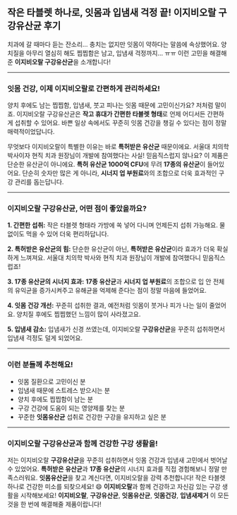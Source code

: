 ## 작은 타블렛 하나로, 잇몸과 입냄새 걱정 끝! 이지비오랄 구강유산균 후기

치과에 갈 때마다 듣는 잔소리… 충치는 없지만 잇몸이 약하다는 말씀에 속상했어요. 양치질을 아무리 열심히 해도 찝찝함은 남고, 입냄새 걱정까지… ㅠㅠ  이런 고민을 해결해 준  **이지비오랄 구강유산균**을 소개합니다!  

---

### 잇몸 건강, 이제 이지비오랄로 간편하게 관리하세요!

양치 후에도 남는 찝찝함, 입냄새, 붓고 피나는 잇몸 때문에 고민이신가요?  저처럼 말이죠. 이지비오랄 구강유산균은  **작고 휴대가 간편한 타블렛 형태**로 언제 어디서든 간편하게 섭취할 수 있어요.  바쁜 일상 속에서도 꾸준히 잇몸 건강을 챙길 수 있다는 점이 정말 매력적이었답니다.

무엇보다 이지비오랄이 특별한 이유는 바로 **특허받은 유산균** 때문이에요.  서울대 치의학 박사이자 현직 치과 원장님이 개발에 참여했다는 사실!  믿음직스럽지 않나요?  이 제품은 단순한 유산균이 아니에요.  **특허 유산균 1000억 CFU**에 무려 **17종의 유산균**이 들어있어요.  단순히 숫자만 많은 게 아니라, **시너지 업 부원료**와의 조합으로 더욱 효과적인 구강 관리를 돕는답니다.  

---

### 이지비오랄 구강유산균, 어떤 점이 좋았을까요?

**1. 간편한 섭취:** 작은 타블렛 형태라 가방에 쏙 넣어 다니며 언제든지 섭취 가능해요.  물 없이도 먹을 수 있어 더욱 편리하답니다. 

**2. 특허받은 유산균의 힘:** 단순한 유산균이 아닌, **특허받은 유산균**이라 효과가 더욱 확실하게 느껴져요.  서울대 치의학 박사와 현직 치과 원장님이 개발에 참여했다니 믿음직스럽죠!

**3. 17종 유산균의 시너지 효과:**  **17종 유산균**과 **시너지 업 부원료**의 조합으로 입 안 전체의 유익균을 증가시켜주고 유해균을 억제해 준다는 점이 정말 마음에 들었어요.  

**4. 잇몸 건강 개선:**  꾸준히 섭취한 결과, 예전처럼 잇몸이 붓거나 피가 나는 일이 줄었어요.  양치질 후에도 찝찝했던 느낌이 많이 사라졌고요.

**5. 입냄새 감소:**  입냄새가 신경 쓰였는데, 이지비오랄 **구강유산균**을 꾸준히 섭취하면서 입냄새 걱정도 덜게 되었어요.

---

### 이런 분들께 추천해요!

* 잇몸 질환으로 고민이신 분
* 입냄새 때문에 스트레스 받으시는 분
* 양치 후에도 찝찝함이 남는 분
* 구강 건강에 도움이 되는 영양제를 찾는 분
* 꾸준한 **잇몸유산균** 섭취로 건강한 구강을 유지하고 싶은 분


---

### 이지비오랄 구강유산균과 함께 건강한 구강 생활을!

저는 이지비오랄 **구강유산균**을 꾸준히 섭취하면서 잇몸 건강과 입냄새 고민에서 벗어날 수 있었어요.  **특허받은 유산균**과 **17종 유산균**의 시너지 효과를 직접 경험해보니 정말 만족스러워요.  **잇몸유산균**을 찾고 계신다면, 이지비오랄을 강력 추천합니다!  작은 타블렛 하나로 건강한 미소를 되찾으세요! 😄  **이지비오랄**과 함께 건강하고 자신감 있는 구강 생활을 시작해보세요!  **이지비오랄**, **구강유산균**, **잇몸유산균**,  **잇몸건강**, **입냄새제거** 이 모든 것을 한 번에 해결해줄 제품이랍니다!
